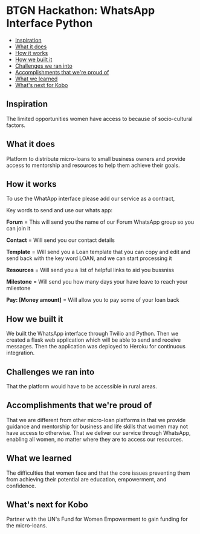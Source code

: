 # BTGN Hackathon: WhatsApp Interface Python

  - [Inspiration](#inspiration)
  - [What it does](#what-it-does)
  - [How it works](#How-it-works)
  - [How we built it](#how-we-built-it)
  - [Challenges we ran into](#challenges-we-ran-into)
  - [Accomplishments that we're proud of](#accomplishments-that-were-proud-of)
  - [What we learned](#what-we-learned)
  - [What's next for Kobo](#whats-next-for-kobo)

## Inspiration
The limited opportunities women have access to because of socio-cultural factors.

## What it does
Platform to distribute micro-loans to small business owners and provide access to mentorship and resources to help them achieve their goals.

## How it works
To use the WhatApp interface please add our service as a contract, 

Key words to send and use our whats app: 

**Forum** = This will send you the name of our Forum WhatsApp group so you can join it 

**Contact** = Will send you our contact details 

**Template** = Will send you a Loan template that you can copy and edit and send back with the key word LOAN, and we can start processing it 

**Resources** = Will send you a list of helpful links to aid you bussniss 

**Milestone** = Will send you how many days your have leave to reach your milestone 

**Pay: [Money amount]** = Will allow you to pay some of your loan back


## How we built it
We built the WhatsApp interface through Twilio and Python. Then we created a flask web application which will be able to send and receive messages. Then the application was deployed to Heroku for continuous integration.

## Challenges we ran into
That the platform would have to be accessible in rural areas.

## Accomplishments that we're proud of
That we are different from other micro-loan platforms in that we provide guidance and mentorship for business and life skills that women may not have access to otherwise.
That we deliver our service through WhatsApp, enabling all women, no matter where they are to access our resources.

## What we learned
The difficulties that women face and that the core issues preventing them from achieving their potential are education, empowerment, and confidence.

## What's next for Kobo
Partner with the UN's Fund for Women Empowerment to gain funding for the micro-loans.
